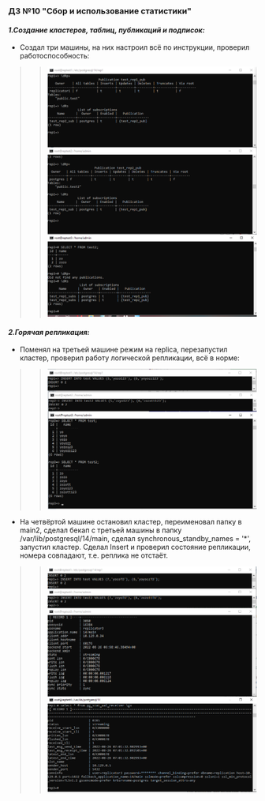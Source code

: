 ### ДЗ №10 "Сбор и использование статистики"
#### _1.Создание кластеров, таблиц, публикаций и подписок:_ 
- Создал три машины, на них настроил всё по инструкции, проверил работоспособность:
>> ![alt tag](https://github.com/vinogradishev/vinogradishev/blob/4f22fee09edc49ea5d7de737a39c83e6935874be/PubSubCreate.png)


#### _2.Горячая репликация:_ 
- Поменял на третьей машине режим на replica, перезапустил кластер, проверил работу логической репликации, всё в норме:
>> ![alt tag](https://github.com/vinogradishev/vinogradishev/blob/4f22fee09edc49ea5d7de737a39c83e6935874be/AfterRepCheckRep.png)
- На четвёртой машине остановил кластер, переименовал папку в main2, сделал бекап с третьей машины в папку /var/lib/postgresql/14/main, сделал synchronous_standby_names = '*', запустил кластер. Сделал Insert и проверил состояние репликации, номера совпадают, т.е. реплика не отстаёт.
>> ![alt tag](https://github.com/vinogradishev/vinogradishev/blob/4f22fee09edc49ea5d7de737a39c83e6935874be/SyncRepCheckRep.png)
